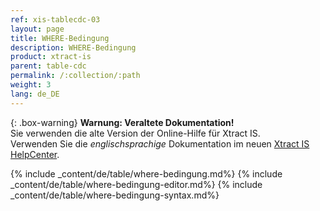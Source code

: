 ```yaml
---
ref: xis-tablecdc-03
layout: page
title: WHERE-Bedingung
description: WHERE-Bedingung
product: xtract-is
parent: table-cdc
permalink: /:collection/:path
weight: 3
lang: de_DE
---
```


{: .box-warning}
**Warnung: Veraltete Dokumentation!** <br>
Sie verwenden die alte Version der Online-Hilfe für Xtract IS.<br>
Verwenden Sie die *englischsprachige* Dokumentation im neuen [Xtract IS HelpCenter](https://helpcenter.theobald-software.com/xtract-is/documentation/introduction/).

{% include _content/de/table/where-bedingung.md%}
{% include _content/de/table/where-bedingung-editor.md%}
{% include _content/de/table/where-bedingung-syntax.md%}

